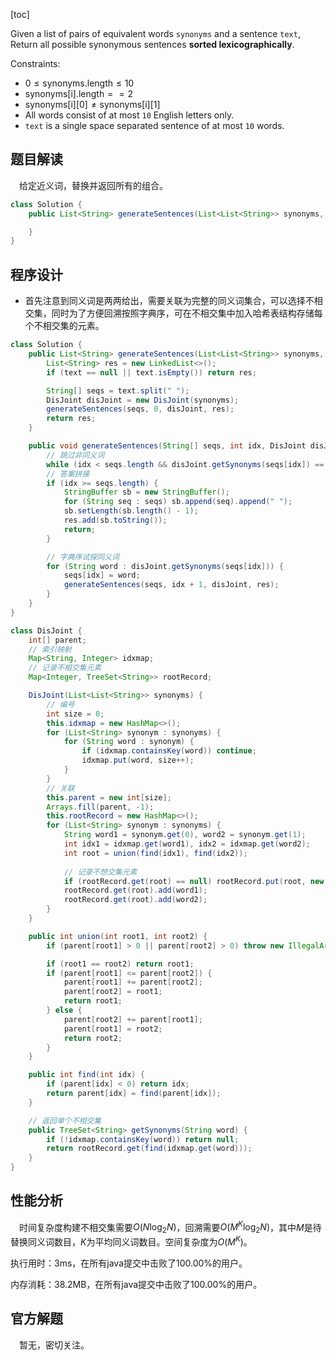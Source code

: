 [toc]

Given a list of pairs of equivalent words `synonyms` and a sentence `text`, Return all possible synonymous sentences **sorted lexicographically**.




Constraints:

* $0 \le \text{synonyms.length} \le 10$
* $\text{synonyms[i].length} == 2$
* $\text{synonyms[i][0]} \ne \text{synonyms[i][1]}$
* All words consist of at most `10` English letters only.
* `text` is a single space separated sentence of at most `10` words.



## 题目解读

&emsp;给定近义词，替换并返回所有的组合。

```java
class Solution {
    public List<String> generateSentences(List<List<String>> synonyms, String text) {

    }
}
```

## 程序设计

* 首先注意到同义词是两两给出，需要关联为完整的同义词集合，可以选择不相交集，同时为了方便回溯按照字典序，可在不相交集中加入哈希表结构存储每个不相交集的元素。

```java
class Solution {
    public List<String> generateSentences(List<List<String>> synonyms, String text) {
        List<String> res = new LinkedList<>();
        if (text == null || text.isEmpty()) return res;

        String[] seqs = text.split(" ");
        DisJoint disJoint = new DisJoint(synonyms);
        generateSentences(seqs, 0, disJoint, res);
        return res;
    }

    public void generateSentences(String[] seqs, int idx, DisJoint disJoint, List<String> res) {
        // 跳过非同义词
        while (idx < seqs.length && disJoint.getSynonyms(seqs[idx]) == null ) idx++;
        // 答案拼接
        if (idx >= seqs.length) {
            StringBuffer sb = new StringBuffer();
            for (String seq : seqs) sb.append(seq).append(" ");
            sb.setLength(sb.length() - 1);
            res.add(sb.toString());
            return;
        }

        // 字典序试探同义词
        for (String word : disJoint.getSynonyms(seqs[idx])) {
            seqs[idx] = word;
            generateSentences(seqs, idx + 1, disJoint, res);
        }
    }
}

class DisJoint {
    int[] parent;
    // 索引映射
    Map<String, Integer> idxmap;
    // 记录不相交集元素
    Map<Integer, TreeSet<String>> rootRecord;

    DisJoint(List<List<String>> synonyms) {
        // 编号
        int size = 0;
        this.idxmap = new HashMap<>();
        for (List<String> synonym : synonyms) {
            for (String word : synonym) {
                if (idxmap.containsKey(word)) continue;
                idxmap.put(word, size++);
            }
        }
        // 关联
        this.parent = new int[size];
        Arrays.fill(parent, -1);
        this.rootRecord = new HashMap<>();
        for (List<String> synonym : synonyms) {
            String word1 = synonym.get(0), word2 = synonym.get(1);
            int idx1 = idxmap.get(word1), idx2 = idxmap.get(word2);
            int root = union(find(idx1), find(idx2));
            
            // 记录不想交集元素
            if (rootRecord.get(root) == null) rootRecord.put(root, new TreeSet<>());
            rootRecord.get(root).add(word1);
            rootRecord.get(root).add(word2);
        }
    }

    public int union(int root1, int root2) {
        if (parent[root1] > 0 || parent[root2] > 0) throw new IllegalArgumentException("invalid param");

        if (root1 == root2) return root1;
        if (parent[root1] <= parent[root2]) {
            parent[root1] += parent[root2];
            parent[root2] = root1;
            return root1;
        } else {
            parent[root2] += parent[root1];
            parent[root1] = root2;
            return root2;
        }
    }

    public int find(int idx) {
        if (parent[idx] < 0) return idx;
        return parent[idx] = find(parent[idx]);
    }

    // 返回单个不相交集
    public TreeSet<String> getSynonyms(String word) {
        if (!idxmap.containsKey(word)) return null;
        return rootRecord.get(find(idxmap.get(word)));
    }
}
```

## 性能分析

&emsp;时间复杂度构建不相交集需要$O(N\log_2N)$，回溯需要$O(M^K\log_2N)$，其中$M$是待替换同义词数目，$K$为平均同义词数目。空间复杂度为$O(M^K)$。

执行用时：3ms，在所有java提交中击败了100.00%的用户。

内存消耗：38.2MB，在所有java提交中击败了100.00%的用户。

## 官方解题

&emsp;暂无，密切关注。